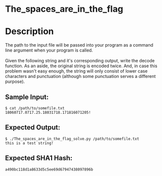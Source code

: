 # The_spaces_are_in_the_flag

# Description

<p>The path to the input file will be passed into your program as a command line argument when your program is called.<br/><br/>
Given the following string and it's corresponding output, write the decode function.
As an aside, the original string is encoded twice. And, in case this problem wasn't easy enough, the string will only consist of lower case characters and punctuation (although some punctuation serves a different purpose).
</p>

## Sample Input:

```
$ cat /path/to/somefile.txt
18060717.0717.25.18031718.171816071205!
```
## Expected Output:

```
$ ./The_spaces_are_in_the_flag_solve.py /path/to/somefile.txt
this is a test string!
```
## Expected SHA1 Hash:

```
a490bc118d1a8633d5c5ee69d67947438097896b
```
